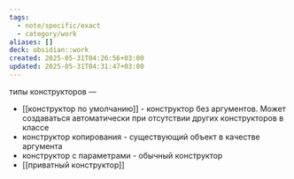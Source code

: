 ```yaml
---
tags:
  - note/specific/exact
  - category/work
aliases: []
deck: obsidian::work
created: 2025-05-31T04:26:56+03:00
updated: 2025-05-31T04:31:47+03:00
---
```


типы конструкторов
—
- [[конструктор по умолчанию]] - конструктор без аргументов. Может создаваться автоматически при отсутствии других конструкторов в классе
- конструктор копирования - существующий объект в качестве аргумента
- конструктор с параметрами - обычный конструктор
- [[приватный конструктор]]
